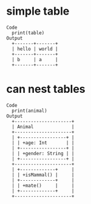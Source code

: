 # simple table

    Code
      print(table)
    Output
      +-------+-------+
      | hello | world |
      +-------+-------+
      | b     | a     |
      +-------+-------+

# can nest tables

    Code
      print(animal)
    Output
      +---------------------+
      | Animal              |
      +---------------------+
      | +-----------------+ |
      | | +age: Int       | |
      | +-----------------+ |
      | | +gender: String | |
      | +-----------------+ |
      +---------------------+
      | +-------------+     |
      | | +isMammal() |     |
      | +-------------+     |
      | | +mate()     |     |
      | +-------------+     |
      +---------------------+

